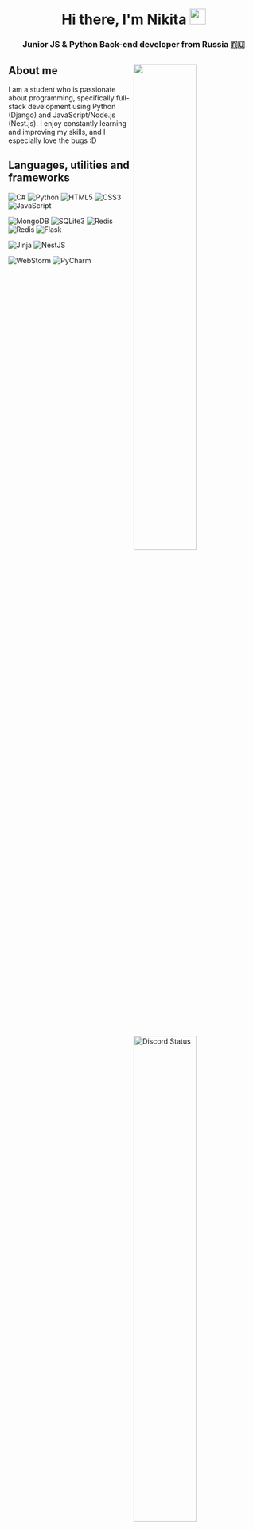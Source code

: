 <h1 align="center">Hi there, I'm Nikita <img src="https://github.com/blackcater/blackcater/raw/main/images/Hi.gif" height="32"/></h1>
<h3 align="center">Junior JS & Python Back-end developer from Russia 🇷🇺</h3>

<a href="https://wakatime.com/@Amadeus" target="_blank">
  <img width="50%" align="right" src="https://github-readme-stats.vercel.app/api/wakatime?username=Amadeus&border_radius=5px&border_color=fff&icon_color=58a6ff&show_icons=true&custom_title=Weekly%20Stats">
<a/>
<a href="https://discord.com/users/747815436816744540" target="_blank">
  <img width="50%" align="right" alt="Discord Status" src="https://lanyard.cnrad.dev/api/747815436816744540?theme=light&borderRadius=5px">
<a />
  <h2>About me</h2>
  
  I am a student who is passionate about programming, specifically full-stack development using Python (Django) and JavaScript/Node.js (Nest.js). I enjoy constantly learning and improving my skills, and I especially love the bugs :D
  <h2>Languages, utilities and frameworks</h2>
  
![C#](https://img.shields.io/badge/c%23-%23239120.svg?style=for-the-badge&logo=c-sharp&logoColor=white)
![Python](https://img.shields.io/badge/python-3670A0?style=for-the-badge&logo=python&logoColor=ffdd54)
![HTML5](https://img.shields.io/badge/html5-%23E34F26.svg?style=for-the-badge&logo=html5&logoColor=white)
![CSS3](https://img.shields.io/badge/css3-%231572B6.svg?style=for-the-badge&logo=css3&logoColor=white)
![JavaScript](https://img.shields.io/badge/javascript-%23323330.svg?style=for-the-badge&logo=javascript&logoColor=%23F7DF1E)
  
<img alt="MongoDB" src="https://img.shields.io/badge/MongoDB-%234ea94b.svg?style=for-the-badge&logo=mongodb&logoColor=white" /> <img alt="SQLite3" src="https://img.shields.io/badge/sqlite-%2307405e.svg?style=for-the-badge&logo=sqlite&logoColor=white" /> <img alt="Redis" src="https://img.shields.io/badge/redis-%23DD0031.svg?style=for-the-badge&logo=redis&logoColor=white" /> <img alt="Redis" src="https://img.shields.io/badge/expo-1C1E24?style=for-the-badge&logo=expo&logoColor=#D04A37" />
![Flask](https://img.shields.io/badge/flask-%23000.svg?style=for-the-badge&logo=flask&logoColor=white)
 
![Jinja](https://img.shields.io/badge/jinja-white.svg?style=for-the-badge&logo=jinja&logoColor=black)
![NestJS](https://img.shields.io/badge/nestjs-%23E0234E.svg?style=for-the-badge&logo=nestjs&logoColor=white)
  
![WebStorm](https://img.shields.io/badge/webstorm-143?style=for-the-badge&logo=webstorm&logoColor=white&color=black)
![PyCharm](https://img.shields.io/badge/pycharm-143?style=for-the-badge&logo=pycharm&logoColor=black&color=black&labelColor=green)
